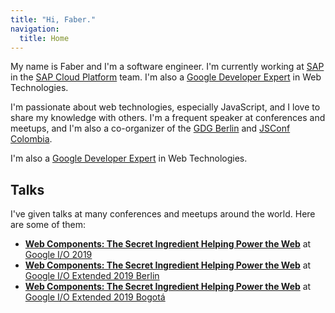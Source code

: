 ```yaml
---
title: "Hi, Faber."
navigation:
  title: Home
---
```


My name is Faber and I'm a software engineer. I'm currently working at [SAP](https://www.sap.com) in the [SAP Cloud Platform](https://cloudplatform.sap.com) team. I'm also a [Google Developer Expert](https://developers.google.com/experts/people/faber) in Web Technologies.

I'm passionate about web technologies, especially JavaScript, and I love to share my knowledge with others. I'm a frequent speaker at conferences and meetups, and I'm also a co-organizer of the [GDG Berlin](https://www.meetup.com/gdg-berlin/) and [JSConf Colombia](https://jsconf.co).

I'm also a [Google Developer Expert](https://developers.google.com/experts/people/faber) in Web Technologies.

## Talks

I've given talks at many conferences and meetups around the world. Here are some of them:

- [**Web Components: The Secret Ingredient Helping Power the Web**](https://www.youtube.com/watch?v=2QYpkrX2N48) at [Google I/O 2019](https://events.google.com/io/)
- [**Web Components: The Secret Ingredient Helping Power the Web**](https://www.youtube.com/watch?v=2QYpkrX2N48) at [Google I/O Extended 2019 Berlin](https://www.meetup.com/gdg-berlin/events/260961799/)
- [**Web Components: The Secret Ingredient Helping Power the Web**](https://www.youtube.com/watch?v=2QYpkrX2N48) at [Google I/O Extended 2019 Bogotá](https://www.meetup.com/GDG-Bogota/events/260961799/)
